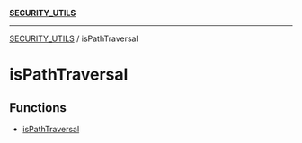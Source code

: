 [**SECURITY_UTILS**](../README.md)

***

[SECURITY_UTILS](../README.md) / isPathTraversal

# isPathTraversal

## Functions

- [isPathTraversal](functions/isPathTraversal.md)
